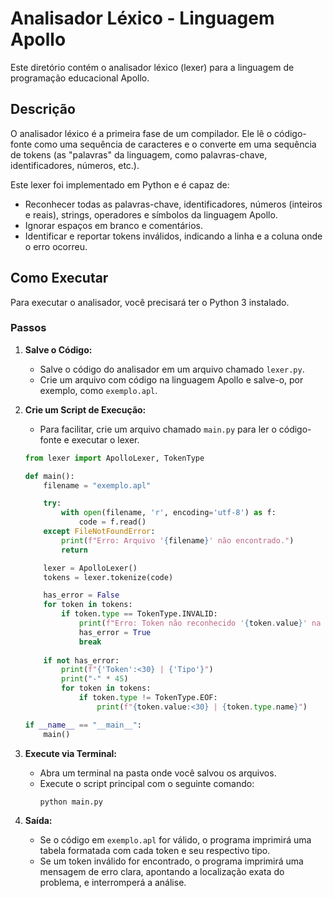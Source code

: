 
# Analisador Léxico - Linguagem Apollo

Este diretório contém o analisador léxico (lexer) para a linguagem de programação educacional Apollo.

## Descrição

O analisador léxico é a primeira fase de um compilador. Ele lê o código-fonte como uma sequência de caracteres e o converte em uma sequência de tokens (as "palavras" da linguagem, como palavras-chave, identificadores, números, etc.).

Este lexer foi implementado em Python e é capaz de:
- Reconhecer todas as palavras-chave, identificadores, números (inteiros e reais), strings, operadores e símbolos da linguagem Apollo.
- Ignorar espaços em branco e comentários.
- Identificar e reportar tokens inválidos, indicando a linha e a coluna onde o erro ocorreu.

## Como Executar

Para executar o analisador, você precisará ter o Python 3 instalado.

### Passos

1. **Salve o Código:**
   - Salve o código do analisador em um arquivo chamado `lexer.py`.
   - Crie um arquivo com código na linguagem Apollo e salve-o, por exemplo, como `exemplo.apl`.

2. **Crie um Script de Execução:**
   - Para facilitar, crie um arquivo chamado `main.py` para ler o código-fonte e executar o lexer.

   ```python
   from lexer import ApolloLexer, TokenType

   def main():
       filename = "exemplo.apl" 

       try:
           with open(filename, 'r', encoding='utf-8') as f:
               code = f.read()
       except FileNotFoundError:
           print(f"Erro: Arquivo '{filename}' não encontrado.")
           return

       lexer = ApolloLexer()
       tokens = lexer.tokenize(code)

       has_error = False
       for token in tokens:
           if token.type == TokenType.INVALID:
               print(f"Erro: Token não reconhecido '{token.value}' na linha {token.line}, coluna {token.column}")
               has_error = True
               break
       
       if not has_error:
           print(f"{'Token':<30} | {'Tipo'}")
           print("-" * 45)
           for token in tokens:
               if token.type != TokenType.EOF:
                   print(f"{token.value:<30} | {token.type.name}")

   if __name__ == "__main__":
       main()
   ```

3. **Execute via Terminal:**
   - Abra um terminal na pasta onde você salvou os arquivos.
   - Execute o script principal com o seguinte comando:
     ```bash
     python main.py
     ```

4. **Saída:**
   - Se o código em `exemplo.apl` for válido, o programa imprimirá uma tabela formatada com cada token e seu respectivo tipo.
   - Se um token inválido for encontrado, o programa imprimirá uma mensagem de erro clara, apontando a localização exata do problema, e interromperá a análise. 